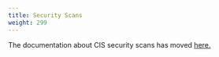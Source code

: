 ```yaml
---
title: Security Scans
weight: 299
---
```


The documentation about CIS security scans has moved [here.]({{<baseurl>}}/rancher/v2.x/en/cis-scans)